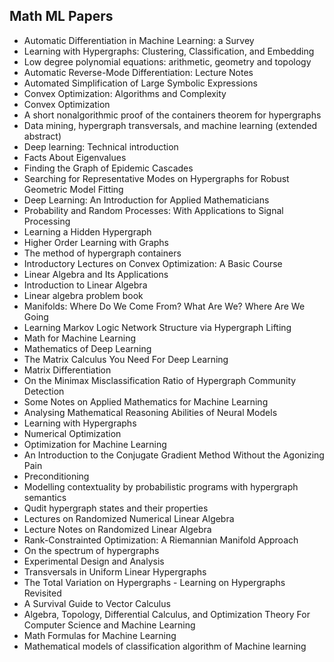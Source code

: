 <h2>  Math ML Papers  </h2>

<ul>

 <li><a target="_blank" href="https://github.com/manjunath5496/Math-ML-Papers/blob/master/mml(1).pdf" style="text-decoration:none;">Automatic Differentiation
in Machine Learning: a Survey</a></li>


 <li><a target="_blank" href="https://github.com/manjunath5496/Math-ML-Papers/blob/master/mml(2).pdf" style="text-decoration:none;">Learning with Hypergraphs: Clustering,
Classification, and Embedding</a></li>

<li><a target="_blank" href="https://github.com/manjunath5496/Math-ML-Papers/blob/master/mml(3).pdf" style="text-decoration:none;"> Low degree polynomial equations: arithmetic, geometry and topology</a></li>
 <li><a target="_blank" href="https://github.com/manjunath5496/Math-ML-Papers/blob/master/mml(4).pdf" style="text-decoration:none;">Automatic Reverse-Mode Differentiation:
Lecture Notes</a></li>                              
<li><a target="_blank" href="https://github.com/manjunath5496/Math-ML-Papers/blob/master/mml(5).pdf" style="text-decoration:none;">Automated Simplification of Large Symbolic
Expressions</a></li>
<li><a target="_blank" href="https://github.com/manjunath5496/Math-ML-Papers/blob/master/mml(6).pdf" style="text-decoration:none;">Convex Optimization: Algorithms and
Complexity</a></li>
 <li><a target="_blank" href="https://github.com/manjunath5496/Math-ML-Papers/blob/master/mml(7).pdf" style="text-decoration:none;">Convex Optimization</a></li>

 <li><a target="_blank" href="https://github.com/manjunath5496/Math-ML-Papers/blob/master/mml(8).pdf" style="text-decoration:none;"> 
A short nonalgorithmic proof of the containers theorem for hypergraphs </a></li>
   <li><a target="_blank" href="https://github.com/manjunath5496/Math-ML-Papers/blob/master/mml(9).pdf" style="text-decoration:none;">
Data mining, hypergraph transversals, and machine learning (extended abstract) </a></li>
  
   
 <li><a target="_blank" href="https://github.com/manjunath5496/Math-ML-Papers/blob/master/mml(10).pdf" style="text-decoration:none;">Deep learning:
Technical introduction</a></li>                              
<li><a target="_blank" href="https://github.com/manjunath5496/Math-ML-Papers/blob/master/mml(11).pdf" style="text-decoration:none;">Facts About Eigenvalues</a></li>
<li><a target="_blank" href="https://github.com/manjunath5496/Math-ML-Papers/blob/master/mml(12).pdf" style="text-decoration:none;">Finding the Graph of Epidemic Cascades</a></li>
<li><a target="_blank" href="https://github.com/manjunath5496/Math-ML-Papers/blob/master/mml(13).pdf" style="text-decoration:none;">Searching for Representative Modes on
Hypergraphs for Robust Geometric Model Fitting</a></li>

<li><a target="_blank" href="https://github.com/manjunath5496/Math-ML-Papers/blob/master/mml(14).pdf" style="text-decoration:none;">Deep Learning: An Introduction for Applied
Mathematicians</a></li>
                              
<li><a target="_blank" href="https://github.com/manjunath5496/Math-ML-Papers/blob/master/mml(15).pdf" style="text-decoration:none;">Probability and Random Processes: With Applications to Signal Processing</a></li>

<li><a target="_blank" href="https://github.com/manjunath5496/Math-ML-Papers/blob/master/mml(16).pdf" style="text-decoration:none;">Learning a Hidden Hypergraph</a></li>

  <li><a target="_blank" href="https://github.com/manjunath5496/Math-ML-Papers/blob/master/mml(17).pdf" style="text-decoration:none;">
Higher Order Learning with Graphs</a></li>   
  
<li><a target="_blank" href="https://github.com/manjunath5496/Math-ML-Papers/blob/master/mml(18).pdf" style="text-decoration:none;">
The method of hypergraph containers</a></li> 

  
<li><a target="_blank" href="https://github.com/manjunath5496/Math-ML-Papers/blob/master/mml(19).pdf" style="text-decoration:none;">Introductory Lectures on Convex Optimization: A Basic Course</a></li> 

<li><a target="_blank" href="https://github.com/manjunath5496/Math-ML-Papers/blob/master/mml(20).pdf" style="text-decoration:none;"> Linear Algebra and Its Applications</a></li>

<li><a target="_blank" href="https://github.com/manjunath5496/Math-ML-Papers/blob/master/mml(21).pdf" style="text-decoration:none;"> Introduction to Linear Algebra</a></li>
<li><a target="_blank" href="https://github.com/manjunath5496/Math-ML-Papers/blob/master/mml(22).pdf" style="text-decoration:none;">Linear algebra problem book</a></li> 
 <li><a target="_blank" href="https://github.com/manjunath5496/Math-ML-Papers/blob/master/mml(23).pdf" style="text-decoration:none;"> Manifolds: Where Do We Come From? What
Are We? Where Are We Going</a></li> 
 

   <li><a target="_blank" href="https://github.com/manjunath5496/Math-ML-Papers/blob/master/mml(24).pdf" style="text-decoration:none;">Learning Markov Logic Network Structure via Hypergraph Lifting</a></li>
 
   <li><a target="_blank" href="https://github.com/manjunath5496/Math-ML-Papers/blob/master/mml(25).pdf" style="text-decoration:none;">Math for Machine Learning</a></li>                              
 <li><a target="_blank" href="https://github.com/manjunath5496/Math-ML-Papers/blob/master/mml(26).pdf" style="text-decoration:none;">Mathematics of Deep Learning</a></li>
 <li><a target="_blank" href="https://github.com/manjunath5496/Math-ML-Papers/blob/master/mml(27).pdf" style="text-decoration:none;">The Matrix Calculus You Need For Deep Learning</a></li>
   
 
   <li><a target="_blank" href="https://github.com/manjunath5496/Math-ML-Papers/blob/master/mml(28).pdf" style="text-decoration:none;">Matrix Differentiation</a></li>
 
   <li><a target="_blank" href="https://github.com/manjunath5496/Math-ML-Papers/blob/master/mml(29).pdf" style="text-decoration:none;">On the Minimax Misclassification Ratio of
Hypergraph Community Detection</a></li>                              

  <li><a target="_blank" href="https://github.com/manjunath5496/Math-ML-Papers/blob/master/mml(30).pdf" style="text-decoration:none;">Some Notes on Applied Mathematics for
Machine Learning</a></li>
 
   <li><a target="_blank" href="https://github.com/manjunath5496/Math-ML-Papers/blob/master/mml(31).pdf" style="text-decoration:none;">Analysing Mathematical Reasoning Abilities of Neural Models</a></li> 
    <li><a target="_blank" href="https://github.com/manjunath5496/Math-ML-Papers/blob/master/mml(32).pdf" style="text-decoration:none;">Learning
with Hypergraphs</a></li> 

   <li><a target="_blank" href="https://github.com/manjunath5496/Math-ML-Papers/blob/master/mml(33).pdf" style="text-decoration:none;">Numerical Optimization</a></li>                              

  <li><a target="_blank" href="https://github.com/manjunath5496/Math-ML-Papers/blob/master/mml(34).pdf" style="text-decoration:none;">Optimization for Machine Learning</a></li> 
 
  <li><a target="_blank" href="https://github.com/manjunath5496/Math-ML-Papers/blob/master/mml(35).pdf" style="text-decoration:none;">An Introduction to
the Conjugate Gradient Method Without the Agonizing Pain</a></li> 

  <li><a target="_blank" href="https://github.com/manjunath5496/Math-ML-Papers/blob/master/mml(36).pdf" style="text-decoration:none;">Preconditioning</a></li> 
 
<li><a target="_blank" href="https://github.com/manjunath5496/Math-ML-Papers/blob/master/mml(37).pdf" style="text-decoration:none;">Modelling contextuality by probabilistic programs with hypergraph semantics</a></li>
 <li><a target="_blank" href="https://github.com/manjunath5496/Math-ML-Papers/blob/master/mml(38).pdf" style="text-decoration:none;">Qudit hypergraph states and their properties</a></li>

  <li><a target="_blank" href="https://github.com/manjunath5496/Math-ML-Papers/blob/master/mml(39).pdf" style="text-decoration:none;">Lectures on Randomized Numerical Linear Algebra</a></li> 
 
  <li><a target="_blank" href="https://github.com/manjunath5496/Math-ML-Papers/blob/master/mml(40).pdf" style="text-decoration:none;">Lecture Notes on Randomized Linear Algebra</a></li> 

  <li><a target="_blank" href="https://github.com/manjunath5496/Math-ML-Papers/blob/master/mml(41).pdf" style="text-decoration:none;">Rank-Constrainted Optimization: A Riemannian Manifold Approach</a></li> 
 
<li><a target="_blank" href="https://github.com/manjunath5496/Math-ML-Papers/blob/master/mml(42).pdf" style="text-decoration:none;">On the spectrum of hypergraphs</a></li>
 <li><a target="_blank" href="https://github.com/manjunath5496/Math-ML-Papers/blob/master/mml(43).pdf" style="text-decoration:none;">Experimental Design and
Analysis</a></li>

  <li><a target="_blank" href="https://github.com/manjunath5496/Math-ML-Papers/blob/master/mml(44).pdf" style="text-decoration:none;">Transversals in Uniform Linear Hypergraphs</a></li> 
 
<li><a target="_blank" href="https://github.com/manjunath5496/Math-ML-Papers/blob/master/mml(45).pdf" style="text-decoration:none;">The Total Variation on Hypergraphs - Learning on Hypergraphs Revisited</a></li>
 <li><a target="_blank" href="https://github.com/manjunath5496/Math-ML-Papers/blob/master/mml(46).pdf" style="text-decoration:none;">A Survival Guide to Vector Calculus</a></li>

  <li><a target="_blank" href="https://github.com/manjunath5496/Math-ML-Papers/blob/master/mml(47).pdf" style="text-decoration:none;">Algebra, Topology, Differential Calculus, and Optimization Theory For Computer Science and Machine Learning</a></li> 
 
<li><a target="_blank" href="https://github.com/manjunath5496/Math-ML-Papers/blob/master/mml(48).pdf" style="text-decoration:none;">Math Formulas for Machine Learning</a></li>
 <li><a target="_blank" href="https://github.com/manjunath5496/Math-ML-Papers/blob/master/mml(49).PDF" style="text-decoration:none;">Mathematical models of classification algorithm of Machine learning</a></li>









</ul>
